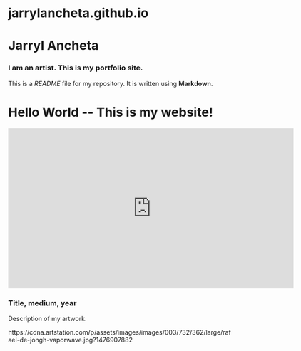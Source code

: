 # jarrylancheta.github.io
# Jarryl Ancheta

### I am an artist. This is my portfolio site.

This is a *README* file for my repository. It is written using **Markdown**.
<!DOCTYPE html>
<html>
  <head>
    <meta charset="utf-8">
    <title>(your name)</title>
    <link rel="stylesheet" type="text/css" href="main.css">
  </head>
  <body>
    <h1>Hello World -- This is my website!</h1>
    <div class="portfolio-item">
      <iframe src="https://player.vimeo.com/video/45489909" width="640" height="360" frameborder="0" webkitallowfullscreen mozallowfullscreen allowfullscreen></iframe>
      <h3>Title, medium, year</h3>
      <p>Description of my artwork.</p>
    </div>
    <div class="portfolio-item">
      <p>https://cdna.artstation.com/p/assets/images/images/003/732/362/large/rafael-de-jongh-vaporwave.jpg?1476907882</p>
    </div>
  </body>
</html>
